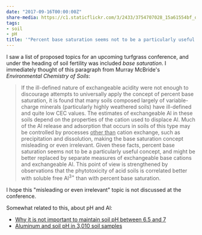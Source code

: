 ```yaml
---
date: "2017-09-16T00:00:00Z"
share-media: https://c1.staticflickr.com/3/2433/3754707028_15a61554bf_o_d.jpg
tags:
- soil
- pH
title: '"Percent base saturation seems not to be a particularly useful concept"'
---
```


I saw a list of proposed topics for an upcoming turfgrass conference, and under the heading of soil fertility was included *base saturation*. I immediately thought of this paragraph from Murray McBride's *Environmental Chemistry of Soils*:

> If the ill-defined nature of exchangeable acidity were not enough to discourage attempts to universally apply the concept of percent base saturation, it is found that many soils composed largely of variable-charge minerals (particularly highly weathered soils) have ill-defined and quite low CEC values. The estimates of exchangeable Al in these soils depend on the properties of the cation used to displace Al. Much of the Al release and adsorption that occurs in soils of this type may be controlled by processes <u>other than</u> cation exchange, such as precipitation and dissolution, making the base saturation concept misleading or even irrelevant. Given these facts, percent base saturation seems not to be a particularly useful concept, and might be better replaced by separate measures of exchangeable base cations and exchangeable Al. This point of view is strengthened by observations that the phytotoxicity of acid soils is correlated better with soluble free Al<sup>3+</sup> than with percent base saturation.

I hope this "misleading or even irrelevant" topic is not discussed at the conference.

Somewhat related to this, about pH and Al:

* [Why it is not important to maintain soil pH between 6.5 and 7](http://www.blog.asianturfgrass.com/2012/09/why-it-is-not-important-to-maintain-soil-ph-between-65-and-70.html)
* [Aluminum and soil pH in 3,010 soil samples](http://www.blog.asianturfgrass.com/2017/03/aluminum-and-soil-ph-in-3010-soil-samples.html)
